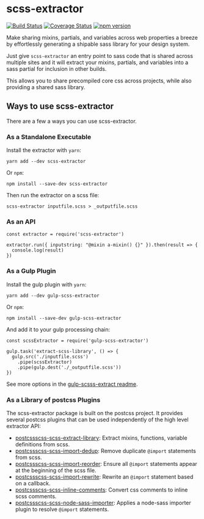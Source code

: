 # scss-extractor

  [![Build Status](https://travis-ci.org/christophersmith262/scss-extractor.svg?branch=master)](https://travis-ci.org/christophersmith262/scss-extractor)
  [![Coverage Status](https://coveralls.io/repos/github/christophersmith262/scss-extractor/badge.svg?branch=master)](https://coveralls.io/github/christophersmith262/scss-extractor?branch=master)
  [![npm version](https://img.shields.io/npm/v/scss-extractor.svg?style=flat)](https://www.npmjs.com/package/scss-extractor)
  
Make sharing mixins, partials, and variables across web properties a breeze by effortlessly generating a shipable sass library for your design system.

Just give `scss-extractor` an entry point to sass code that is shared across multiple sites and it will extract your mixins, partials, and variables into a sass partial for inclusion in other builds.

This allows you to share precompiled core css across projects, while also providing a shared sass library.
  
## Ways to use scss-extractor

There are a few a ways you can use scss-extractor.

### As a Standalone Executable

Install the extractor with `yarn`:

```
yarn add --dev scss-extractor
```

Or `npm`:

```
npm install --save-dev scss-extractor
```

Then run the extractor on a scss file:

```
scss-extractor inputfile.scss > _outputfile.scss
```

### As an API

```
const extractor = require('scss-extractor')

extractor.run({ inputstring: "@mixin a-mixin() {}" }).then(result => {
  console.log(result)
})
```

### As a Gulp Plugin

Install the gulp plugin with `yarn`:

```
yarn add --dev gulp-scss-extractor
```

Or `npm`:

```
npm install --save-dev gulp-scss-extractor
```

And add it to your gulp processing chain:

```
const scssExtractor = require('gulp-scss-extractor')

gulp.task('extract-scss-library', () => {
  gulp.src('./inputfile.scss')
  	.pipe(scssExtractor)
  	.pipe(gulp.dest('./_outputfile.scss'))
})
```

See more options in the [gulp-scsss-extract readme]().

### As a Library of postcss Plugins

The scss-extractor package is built on the postcss project. It provides several postcss plugins that can be used independently of the high level extractor API:

- [postcssscss-scss-extract-library]():
  Extract mixins, functions, variable definitions from scss.
- [postcssscss-scss-import-dedup]():
  Remove duplicate `@import` statements from scss.
- [postcssscss-scss-import-reorder]():
  Ensure all `@import` statements appear at the beginning of the scss file.
- [postcssscss-scss-import-rewrite]():
  Rewrite an `@import` statement based on a callback.
- [postcssscss-scss-inline-comments]():
  Convert css comments to inline scss comments.
- [postcssscss-scss-node-sass-importer]():
  Applies a node-sass importer plugin to resolve `@import` statements.
